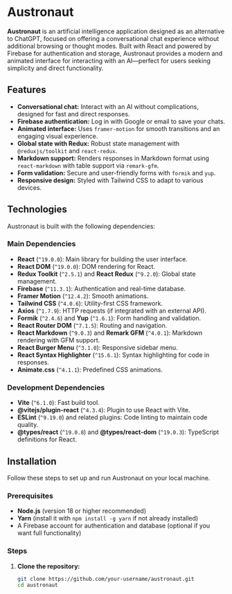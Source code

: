 # Austronaut

**Austronaut** is an artificial intelligence application designed as an alternative to ChatGPT, focused on offering a conversational chat experience without additional browsing or thought modes. Built with React and powered by Firebase for authentication and storage, Austronaut provides a modern and animated interface for interacting with an AI—perfect for users seeking simplicity and direct functionality.

## Features

- **Conversational chat:** Interact with an AI without complications, designed for fast and direct responses.
- **Firebase authentication:** Log in with Google or email to save your chats.
- **Animated interface:** Uses `framer-motion` for smooth transitions and an engaging visual experience.
- **Global state with Redux:** Robust state management with `@reduxjs/toolkit` and `react-redux`.
- **Markdown support:** Renders responses in Markdown format using `react-markdown` with table support via `remark-gfm`.
- **Form validation:** Secure and user-friendly forms with `formik` and `yup`.
- **Responsive design:** Styled with Tailwind CSS to adapt to various devices.

## Technologies

Austronaut is built with the following dependencies:

### Main Dependencies

- **React** (`^19.0.0`): Main library for building the user interface.
- **React DOM** (`^19.0.0`): DOM rendering for React.
- **Redux Toolkit** (`^2.5.1`) and **React Redux** (`^9.2.0`): Global state management.
- **Firebase** (`^11.3.1`): Authentication and real-time database.
- **Framer Motion** (`^12.4.2`): Smooth animations.
- **Tailwind CSS** (`^4.0.6`): Utility-first CSS framework.
- **Axios** (`^1.7.9`): HTTP requests (if integrated with an external API).
- **Formik** (`^2.4.6`) and **Yup** (`^1.6.1`): Form handling and validation.
- **React Router DOM** (`^7.1.5`): Routing and navigation.
- **React Markdown** (`^9.0.3`) and **Remark GFM** (`^4.0.1`): Markdown rendering with GFM support.
- **React Burger Menu** (`^3.1.0`): Responsive sidebar menu.
- **React Syntax Highlighter** (`^15.6.1`): Syntax highlighting for code in responses.
- **Animate.css** (`^4.1.1`): Predefined CSS animations.

### Development Dependencies

- **Vite** (`^6.1.0`): Fast build tool.
- **@vitejs/plugin-react** (`^4.3.4`): Plugin to use React with Vite.
- **ESLint** (`^9.19.0`) and related plugins: Code linting to maintain code quality.
- **@types/react** (`^19.0.8`) and **@types/react-dom** (`^19.0.3`): TypeScript definitions for React.

## Installation

Follow these steps to set up and run Austronaut on your local machine.

### Prerequisites

- **Node.js** (version 18 or higher recommended)
- **Yarn** (install it with `npm install -g yarn` if not already installed)
- A Firebase account for authentication and database (optional if you want full functionality)

### Steps

1. **Clone the repository:**

   ```bash
   git clone https://github.com/your-username/austronaut.git
   cd austronaut
